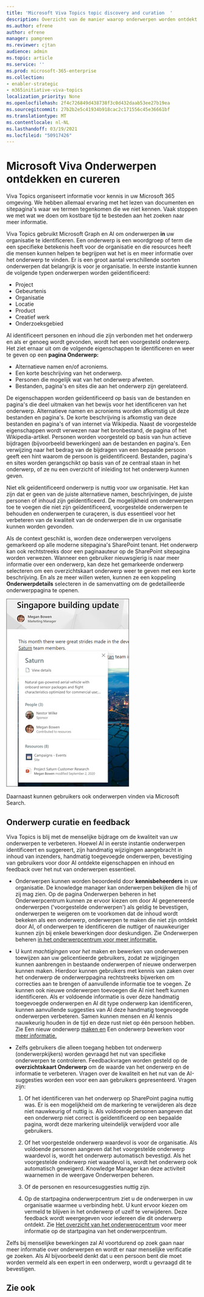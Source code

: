 ```yaml
---
title: 'Microsoft Viva Topics topic discovery and curation  '
description: Overzicht van de manier waarop onderwerpen worden ontdekt.
ms.author: efrene
author: efrene
manager: pamgreen
ms.reviewer: cjtan
audience: admin
ms.topic: article
ms.service: ''
ms.prod: microsoft-365-enterprise
ms.collection:
- enabler-strategic
- m365initiative-viva-topics
localization_priority: None
ms.openlocfilehash: 2f4c726849d438738f3c0d432daab53ee27b19ea
ms.sourcegitcommit: 27b2b2e5c41934b918cac2c171556c45e36661bf
ms.translationtype: MT
ms.contentlocale: nl-NL
ms.lasthandoff: 03/19/2021
ms.locfileid: "50917426"
---
```

# <a name="microsoft-viva-topics-discovery-and-curation"></a>Microsoft Viva Onderwerpen ontdekken en cureren 

Viva Topics organiseert informatie voor kennis in uw Microsoft 365 omgeving. We hebben allemaal ervaring met het lezen van documenten en sitepagina's waar we termen tegenkomen die we niet kennen. Vaak stoppen we met wat we doen om kostbare tijd te besteden aan het zoeken naar meer informatie.

Viva Topics gebruikt Microsoft Graph en AI om onderwerpen **in** uw organisatie te identificeren.  Een onderwerp is een woordgroep of term die een specifieke betekenis heeft voor de organisatie en die resources heeft die mensen kunnen helpen te begrijpen wat het is en meer informatie over het onderwerp te vinden. Er is een groot aantal verschillende soorten onderwerpen dat belangrijk is voor je organisatie. In eerste instantie kunnen de volgende typen onderwerpen worden geïdentificeerd:
- Project
- Gebeurtenis
- Organisatie
- Locatie
- Product
- Creatief werk
- Onderzoeksgebied

AI identificeert personen en inhoud die zijn verbonden met het onderwerp en als er genoeg wordt gevonden, wordt het een voorgesteld onderwerp. Het ziet ernaar uit om de volgende eigenschappen te identificeren en weer te geven op een **pagina Onderwerp:**
- Alternatieve namen en/of acroniems.
- Een korte beschrijving van het onderwerp.
- Personen die mogelijk wat van het onderwerp afweten.
- Bestanden, pagina's en sites die aan het onderwerp zijn gerelateerd.

De eigenschappen worden geïdentificeerd op basis van de bestanden en pagina's die deel uitmaken van het bewijs voor het identificeren van het onderwerp. Alternatieve namen en acroniems worden afkomstig uit deze bestanden en pagina's. De korte beschrijving is afkomstig van deze bestanden en pagina's of van internet via Wikipedia. Naast de voorgestelde eigenschappen wordt verwezen naar het bronbestand, de pagina of het Wikipedia-artikel. Personen worden voorgesteld op basis van hun actieve bijdragen (bijvoorbeeld bewerkingen) aan de bestanden en pagina's. Een verwijzing naar het bedrag van de bijdragen van een bepaalde persoon geeft een hint waarom de persoon is geïdentificeerd. Bestanden, pagina's en sites worden gerangschikt op basis van of ze centraal staan in het onderwerp, of ze nu een overzicht of inleiding tot het onderwerp kunnen geven. 

Niet elk geïdentificeerd onderwerp is nuttig voor uw organisatie. Het kan zijn dat er geen van de juiste alternatieve namen, beschrijvingen, de juiste personen of inhoud zijn geïdentificeerd. De mogelijkheid om onderwerpen toe te voegen die niet zijn geïdentificeerd, voorgestelde onderwerpen te behouden en onderwerpen te curaçeren, is dus essentieel voor het verbeteren van de kwaliteit van de onderwerpen die in uw organisatie kunnen worden gevonden.

Als de context geschikt is, worden deze onderwerpen vervolgens gemarkeerd op alle moderne sitepagina's SharePoint tenant. Het onderwerp kan ook rechtstreeks door een paginaauteur op de SharePoint sitepagina worden verwezen. Wanneer een gebruiker nieuwsgierig is naar meer informatie over een onderwerp, kan deze het gemarkeerde onderwerp selecteren om een overzichtskaart onderwerp weer te geven met een korte beschrijving.  En als ze meer willen weten, kunnen ze een koppeling **Onderwerpdetails** selecteren in de samenvatting om de gedetailleerde onderwerppagina te openen.

![Belangrijke kenmerken van Topics](../media/knowledge-management/saturn.png) </br>

Daarnaast kunnen gebruikers ook onderwerpen vinden via Microsoft Search.

## <a name="topic-curation-and-feedback"></a>Onderwerp curatie en feedback

Viva Topics is blij met de menselijke bijdrage om de kwaliteit van uw onderwerpen te verbeteren. Hoewel AI in eerste instantie onderwerpen identificeert en suggereert, zijn handmatig wijzigingen aangebracht in inhoud van inzenders, handmatig toegevoegde onderwerpen, bevestiging van gebruikers voor door AI ontdekte eigenschappen en inhoud en feedback over het nut van onderwerpen essentieel.

- Onderwerpen kunnen worden beoordeeld door **kennisbeheerders** in uw organisatie. De knowledge manager kan onderwerpen bekijken die hij of zij mag zien. Op de pagina Onderwerpen beheren in het Onderwerpcentrum kunnen ze ervoor kiezen om door AI gegenereerde onderwerpen ('voorgestelde onderwerpen') als geldig te bevestigen, onderwerpen te weigeren om te voorkomen dat de inhoud wordt bekeken als een onderwerp, onderwerpen te maken die niet zijn ontdekt door AI, of onderwerpen te identificeren die nuttiger of nauwkeuriger kunnen zijn bij enkele bewerkingen door deskundigen. Zie Onderwerpen beheren [in het onderwerpcentrum voor meer informatie.](manage-topics.md)

- U kunt *machtigingen voor het* maken en bewerken van onderwerpen toewijzen aan uw gelicentieerde gebruikers, zodat ze wijzigingen kunnen aanbrengen in bestaande onderwerpen of nieuwe onderwerpen kunnen maken. Hierdoor kunnen gebruikers met kennis van zaken over het onderwerp de onderwerppagina rechtstreeks bijwerken om correcties aan te brengen of aanvullende informatie toe te voegen. Ze kunnen ook nieuwe onderwerpen toevoegen die AI niet heeft kunnen identificeren. Als er voldoende informatie is over deze handmatig toegevoegde onderwerpen en AI dit type onderwerp kan identificeren, kunnen aanvullende suggesties van AI deze handmatig toegevoegde onderwerpen verbeteren. Samen kunnen mensen en AI kennis nauwkeurig houden in de tijd en deze rust niet op één persoon hebben. Zie Een nieuw onderwerp [maken en](./create-a-topic.md) Een onderwerp bewerken voor [meer informatie.](./edit-a-topic.md)

- Zelfs gebruikers die alleen toegang hebben tot onderwerp (onderwerpkijkers) worden gevraagd het nut van specifieke onderwerpen te controleren. Feedbackvragen worden gesteld op de **overzichtskaart Onderwerp** om de waarde van het onderwerp en de informatie te verbeteren. Vragen over de kwaliteit en het nut van de AI-suggesties worden een voor een aan gebruikers gepresenteerd. Vragen zijn:</br>

    1. Of het identificeren van het onderwerp op SharePoint pagina nuttig was. Er is een mogelijkheid om de markering te verwijderen als deze niet nauwkeurig of nuttig is. Als voldoende personen aangeven dat een onderwerp niet correct is geïdentificeerd op een bepaalde pagina, wordt deze markering uiteindelijk verwijderd voor alle gebruikers. 

    2. Of het voorgestelde onderwerp waardevol is voor de organisatie. Als voldoende personen aangeven dat het voorgestelde onderwerp waardevol is, wordt het onderwerp automatisch bevestigd. Als het voorgestelde onderwerp niet waardevol is, wordt het onderwerp ook automatisch geweigerd. Knowledge Manager kan deze activiteit waarnemen in de weergave Onderwerpen beheren.

    3. Of de personen en resourcesuggesties nuttig zijn.

    4. Op de startpagina onderwerpcentrum ziet u de onderwerpen in uw organisatie waarmee u verbinding hebt. U kunt ervoor kiezen om vermeld te blijven in het onderwerp of uzelf te verwijderen. Deze feedback wordt weergegeven voor iedereen die dit onderwerp ontdekt. Zie [Het overzicht van het onderwerpcentrum](./topic-center-overview.md) voor meer informatie op de startpagina van het onderwerpcentrum.

Zelfs bij menselijke bewerkingen zal AI voortdurend op zoek gaan naar meer informatie over onderwerpen en wordt er naar menselijke verificatie ge zoeken. Als AI bijvoorbeeld denkt dat u een persoon bent die moet worden vermeld als een expert in een onderwerp, wordt u gevraagd dit te bevestigen. 


## <a name="see-also"></a>Zie ook